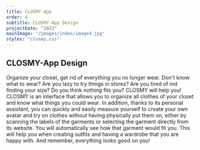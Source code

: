 ```yaml
---
title: CLOSMY-App
order: 4
subtitle: CLOSMY-App Design
projectDate: "2023"
mainImage: "/images/index/image4.jpg"
styles: "closmy.css"
---
```

<section class="section">
        <h1 class="title">CLOSMY-App Design</h1>
    <div class="details">
        <p class="description">Organize your closet, get rid of everything you no longer wear. Don't know what to wear? Are you lazy to try things in stores? Are you tired of not finding your size? Do you think nothing fits you? CLOSMY will help you!
        CLOSMY is an interface that allows you to organize all clothes of your closet and know what things you could wear. In addition, thanks to its personal assistant, you can quickly and easily measure yourself to create your own avatar and try on clothes without having physically put them on, either by scanning the labels of the garments or selecting the garment directly from its website. You will automatically see how that garment would fit you. This will help you when creating outfits and having a wardrobe that you are happy with. And remember, everything looks good on you!</p>
        <div class="video"></div>
    </div>
    <div class="grid-container">
        <div class="image-container">
            <img class="img" src="/images/closmy/C-GOOGLE PLAY.jpg" alt="">
        </div>
        <div class="image-container">
            <img class="img" src="/images/closmy/C-MOCKUP MOVIL ICONOS.jpg" alt="">
        </div>
        <div class="image-container">
            <img class="img" src="/images/closmy/C-PANTALLA INICIO DE LA APLICAICÓN.jpg" alt="">
        </div>
        <div class="image-container">
            <img class="img" src="/images/closmy/C-REGISTRO.jpg" alt="">
        </div>
        <div class="image-container">
            <img class="img" src="/images/closmy/C-ALERTA CLOMY.jpg" alt="">
        </div>
        <div class="image-container">
            <img class="img" src="/images/closmy/C-ALERTA CLOMY 2.jpg" alt="">
        </div>
        <div class="image-container">
            <img class="img" src="/images/closmy/C-ALERTA ERROR CLOMY.jpg" alt="">
        </div>
        <div class="image-container">
            <img class="img" src="/images/closmy/C-PANTALLA PRINCIPAL AVATAR 2.jpg" alt="">
        </div>
        <div class="image-container">
            <img class="img" src="/images/closmy/C-WIRE1-80.jpg" alt="">
        </div>
        <div class="image-container">
            <img class="img" src="/images/closmy/C-WIRE1-80.jpg" alt="">
        </div>
        <div class="image-container">
            <img class="img" src="/images/closmy/C-WIRE3-80.jpg" alt="">
        </div>
        <div class="image-container">
            <img class="img" src="/images/closmy/C-WF3.jpg" alt="">
        </div>
    </div>
</section>